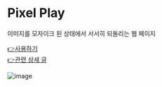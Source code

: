# Pixel Play

이미지를 모자이크 된 상태에서 서서히 되돌리는 웹 페이지

[👉사용하기](https://choi-jinwoo.github.io/PixelPlay/)  
[👉관련 상세 글](http://blog.wlswoo.com/13)

![image](Example.gif)

